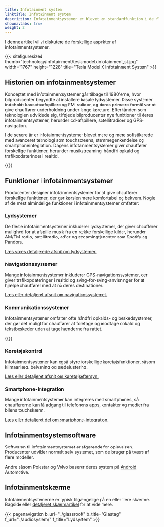 ```yaml
---
title: Infotainment system
linktitle: Infotainment system
description: Infotainmentsystemer er blevet en standardfunktion i de fleste moderne biler. De kombinerer underholdnings- og informationsfunktioner, hvilket giver chauffører adgang til musik, navigation, kommunikation og køretøjskontrol.
shownavtabs: true
weight: 2
---
```

<!-- markdownlint-disable MD033 -->
 I denne artikel vil vi diskutere de forskellige aspekter af infotainmentsystemer.

   {{< sitefiguresized thumb="technology/infotainment/teslamodelxinfotainment_st.jpg" width="1767" height="1228" title="Tesla Model X Infotainment System" >}}


## Historien om infotainmentsystemer

Konceptet med infotainmentsystemer går tilbage til 1980'erne, hvor bilproducenter begyndte at installere basale lydsystemer. Disse systemer indeholdt kassetteafspillere og FM-radioer, og deres primære formål var at give chauffører underholdning under lange køreture. Efterhånden som teknologien udviklede sig, tilføjede bilproducenter nye funktioner til deres infotainmentsystemer, herunder cd-afspillere, satellitradioer og GPS-navigation.

I de senere år er infotainmentsystemer blevet mere og mere sofistikerede med avanceret teknologi som touchscreens, stemmegenkendelse og smartphoneintegration. Dagens infotainmentsystemer giver chauffører forskellige funktioner, herunder musikstreaming, håndfri opkald og trafikopdateringer i realtid.

{{<evkxdisplayaddarticle />}}

## Funktioner i infotainmentsystemer

Producenter designer infotainmentsystemer for at give chauffører forskellige funktioner, der gør kørslen mere komfortabel og bekvem. Nogle af de mest almindelige funktioner i infotainmentsystemer omfatter:

### Lydsystemer

De fleste infotainmentsystemer inkluderer lydsystemer, der giver chauffører mulighed for at afspille musik fra en række forskellige kilder, herunder AM/FM-radio, satellitradio, cd'er og streamingtjenester som Spotify og Pandora.

[Læs vores detaljerede afsnit om lydsystemer.](lydsystem)

### Navigationssystemer

Mange infotainmentsystemer inkluderer GPS-navigationssystemer, der giver trafikopdateringer i realtid og sving-for-sving-anvisninger for at hjælpe chauffører med at nå deres destinationer.

[Læs eller detaljeret afsnit om navigationssystemet.](navigation)

### Kommunikationssystemer

Infotainmentsystemer omfatter ofte håndfri opkalds- og beskedsystemer, der gør det muligt for chauffører at foretage og modtage opkald og tekstbeskeder uden at tage hænderne fra rattet.

{{<evkxdisplayaddarticle />}}

### Køretøjskontrol

Infotainmentsystemer kan også styre forskellige køretøjsfunktioner, såsom klimaanlæg, belysning og sædejustering.

[Læs eller detaljeret afsnit om køretøjseftersyn.](køretøjseftersyn)

### Smartphone-integration

Mange infotainmentsystemer kan integreres med smartphones, så chaufførerne kan få adgang til telefonens apps, kontakter og medier fra bilens touchskærm.

[Læs eller detaljeret del om smartphone-integration.](smartphone-integration)

## Infotainmentsystemsoftware

Softwaren til infotainmentsystemet er afgørende for oplevelsen. Producenter udvikler normalt selv systemet, som de bruger på tværs af flere modeller.

Andre såsom Polestar og Volvo baserer deres system på [Android Automotive](https://source.android.com/docs/devices/automotive/start/what_automotive).

## Infotainmentskærme

Infotainmentsystemerne er typisk tilgængelige på en eller flere skærme. Bagside eller [detaljeret skærmartikel](../userinterface/screens/) for at vide mere.

{{< pagenavigation b_url="../glassroof/" b_title="Glastag" f_url="../audiosystem/" f_title="Lydsystem" >}}